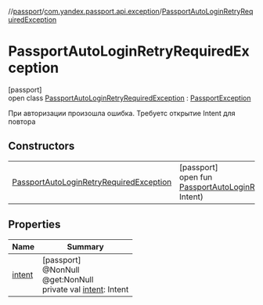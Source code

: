 //[passport](../../../index.md)/[com.yandex.passport.api.exception](../index.md)/[PassportAutoLoginRetryRequiredException](index.md)

# PassportAutoLoginRetryRequiredException

[passport]\
open class [PassportAutoLoginRetryRequiredException](index.md) : [PassportException](../-passport-exception/index.md)

При авторизации произошла ошибка. Требуетс открытие Intent для повтора

## Constructors

| | |
|---|---|
| [PassportAutoLoginRetryRequiredException](-passport-auto-login-retry-required-exception.md) | [passport]<br>open fun [PassportAutoLoginRetryRequiredException](-passport-auto-login-retry-required-exception.md)(@NonNullintent: Intent) |

## Properties

| Name | Summary |
|---|---|
| [intent](intent.md) | [passport]<br>@NonNull<br>@get:NonNull<br>private val [intent](intent.md): Intent |
